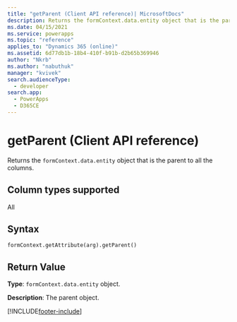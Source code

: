 ```yaml
---
title: "getParent (Client API reference)| MicrosoftDocs"
description: Returns the formContext.data.entity object that is the parent to all the columns.
ms.date: 04/15/2021
ms.service: powerapps
ms.topic: "reference"
applies_to: "Dynamics 365 (online)"
ms.assetid: 6d77db1b-18b4-410f-b91b-d2b65b369946
author: "Nkrb"
ms.author: "nabuthuk"
manager: "kvivek"
search.audienceType: 
  - developer
search.app: 
  - PowerApps
  - D365CE
---
```

# getParent (Client API reference)

Returns the `formContext.data.entity` object that is the parent to all the columns. 

## Column types supported

All

## Syntax

`formContext.getAttribute(arg).getParent()`

## Return Value

**Type**: `formContext.data.entity` object. 

**Description**: The parent object.



[!INCLUDE[footer-include](../../../../../includes/footer-banner.md)]